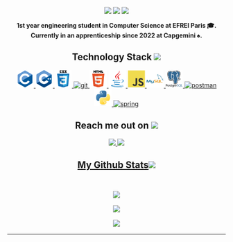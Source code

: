 <p align="center">
 
 <img src="https://badges.pufler.dev/visits/DanielSzatyn/DanielSzatyn"/> 
 <img src="https://badges.pufler.dev/repos/DanielSzatyn"/>
 <img src="https://badges.pufler.dev/commits/monthly/DanielSzatyn" />

</p>

<p align="center">
  <strong>1st year engineering student in Computer Science at EFREI Paris 🎓.<br />Currently in an apprenticeship since 2022 at Capgemini ♠️.</strong>
</p>

<h2 align="center">Technology Stack <img src="https://raw.githubusercontent.com/DanielSzatyn/Daniel_Szatyn/main/images/laptop.gif" width="50">
</h2>

<p align="center">
  <a href="https://www.cprogramming.com/" target="_blank" rel="noreferrer"> <img src="https://raw.githubusercontent.com/devicons/devicon/master/icons/c/c-original.svg" alt="c" width="40" height="40"/> </a> 
  <a href="https://www.w3schools.com/cpp/" target="_blank" rel="noreferrer"> <img src="https://raw.githubusercontent.com/devicons/devicon/master/icons/cplusplus/cplusplus-original.svg" alt="cplusplus" width="40" height="40"/> </a> 
  <a href="https://www.w3schools.com/css/" target="_blank" rel="noreferrer"> <img src="https://raw.githubusercontent.com/devicons/devicon/master/icons/css3/css3-original-wordmark.svg" alt="css3" width="40" height="40"/> </a> 
  <a href="https://git-scm.com/" target="_blank" rel="noreferrer"> <img src="https://www.vectorlogo.zone/logos/git-scm/git-scm-icon.svg" alt="git" width="40" height="40"/> </a> 
  <a href="https://www.w3.org/html/" target="_blank" rel="noreferrer"> <img src="https://raw.githubusercontent.com/devicons/devicon/master/icons/html5/html5-original-wordmark.svg" alt="html5" width="40" height="40"/> </a> 
  <a href="https://www.java.com" target="_blank" rel="noreferrer"> <img src="https://raw.githubusercontent.com/devicons/devicon/master/icons/java/java-original.svg" alt="java" width="40" height="40"/> </a> 
  <a href="https://developer.mozilla.org/en-US/docs/Web/JavaScript" target="_blank" rel="noreferrer"> <img src="https://raw.githubusercontent.com/devicons/devicon/master/icons/javascript/javascript-original.svg" alt="javascript" width="40" height="40"/> </a> 
  <a href="https://www.mysql.com/" target="_blank" rel="noreferrer"> <img src="https://raw.githubusercontent.com/devicons/devicon/master/icons/mysql/mysql-original-wordmark.svg" alt="mysql" width="40" height="40"/> </a> 
  <a href="https://www.postgresql.org" target="_blank" rel="noreferrer"> <img src="https://raw.githubusercontent.com/devicons/devicon/master/icons/postgresql/postgresql-original-wordmark.svg" alt="postgresql" width="40" height="40"/> </a> 
  <a href="https://postman.com" target="_blank" rel="noreferrer"> <img src="https://www.vectorlogo.zone/logos/getpostman/getpostman-icon.svg" alt="postman" width="40" height="40"/> </a> 
  <a href="https://www.python.org" target="_blank" rel="noreferrer"> <img src="https://raw.githubusercontent.com/devicons/devicon/master/icons/python/python-original.svg" alt="python" width="40" height="40"/> </a> 
  <a href="https://spring.io/" target="_blank" rel="noreferrer"> <img src="https://www.vectorlogo.zone/logos/springio/springio-icon.svg" alt="spring" width="40" height="40"/> </a>
</p>

<h2 align="center">Reach me out on <img src="https://media0.giphy.com/media/jqNPzdTTxQfOgOqpO4/source.gif" width="50"></h2>

<p align="center">
  <a href="mailto: daniel.sztyn@gmail.com">
  <img src="https://img.shields.io/badge/-Daniel Szatyn-c14438?style=flat-square&logo=Gmail&logoColor=white&link=mailto:daniel.sztyn@gmail.com"/>
  </a>

  <a href="https://linkedin.com/in/daniel-szatyn-213002222">
  <img src="https://img.shields.io/badge/-Daniel Szatyn-blue?style=flat-square&logo=Linkedin&logoColor=white&link=https://linkedin.com/in/daniel-szatyn-213002222"/>
</p>

<h2 align="center">
  My Github Stats<img src="https://media.giphy.com/media/VgCDAzcKvsR6OM0uWg/giphy.gif" width="50">
</h2>
 
<br>

<p align = "center">
  <img  src = "https://github-readme-stats.vercel.app/api?username=DanielSzatyn&show_icons=true&theme=radical&line_height=27">
</p>

<p align = "center">
  <img src = "https://github-readme-stats.vercel.app/api/top-langs/?username=DanielSzatyn&hide=html,css,java,shaderlab,kotlin,hlsl&theme=radical">
</p>

<p align = "center">
  <img  src="https://github-readme-streak-stats.herokuapp.com/?user=DanielSzatyn&show_icons=true&locale=en&layout=compact&theme=radical&line_height=0" />
</p>

<hr>
